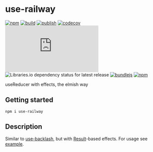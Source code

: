 # use-railway

[![npm](https://img.shields.io/npm/v/use-railway)](https://npm.im/use-railway)
[![build](https://github.com/iyegoroff/use-railway/workflows/build/badge.svg)](https://github.com/iyegoroff/use-railway/actions/workflows/build.yml)
[![publish](https://github.com/iyegoroff/use-railway/workflows/publish/badge.svg)](https://github.com/iyegoroff/use-railway/actions/workflows/publish.yml)
[![codecov](https://codecov.io/gh/iyegoroff/use-railway/branch/main/graph/badge.svg?token=YC314L3ZF7)](https://codecov.io/gh/iyegoroff/use-railway)
[![Type Coverage](https://img.shields.io/badge/dynamic/json.svg?label=type-coverage&prefix=%E2%89%A5&suffix=%&query=$.typeCoverage.atLeast&uri=https%3A%2F%2Fraw.githubusercontent.com%2Fiyegoroff%2Fuse-railway%2Fmain%2Fpackage.json)](https://github.com/plantain-00/type-coverage)
![Libraries.io dependency status for latest release](https://img.shields.io/librariesio/release/npm/use-railway/0.0.7)
[![bundlejs](https://deno.bundlejs.com/?q=use-railway@0.0.7,use-railway@0.0.7&treeshake=[*],[{+default+}]&badge=)](https://bundlejs.com/?q=use-railway)
[![npm](https://img.shields.io/npm/l/use-railway.svg?t=1495378566926)](https://www.npmjs.com/package/use-railway)

useReducer with effects, the elmish way

## Getting started

```
npm i use-railway
```

## Description

Similar to [use-backlash](https://github.com/iyegoroff/use-backlash), but with [Result](https://github.com/iyegoroff/ts-railway)-based effects. For usage see [example](/examples/my-app/).

